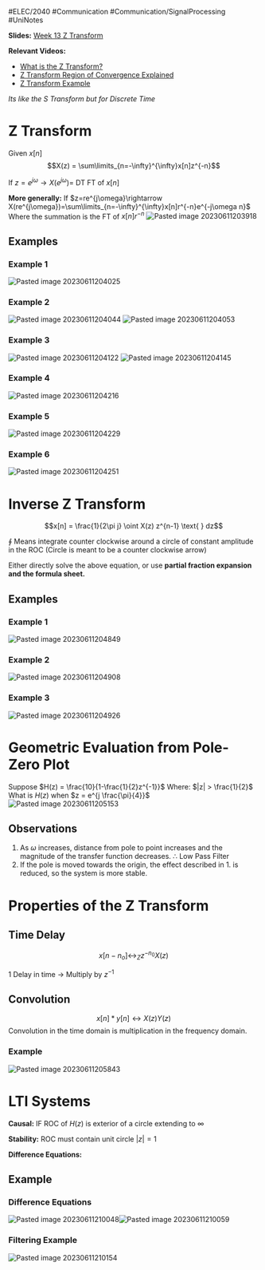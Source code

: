  #ELEC/2040 #Communication #Communication/SignalProcessing #UniNotes

**Slides:**
[Week 13 Z Transform](Attachments/Week%2013%20Z%20Transform.pdf)

**Relevant Videos:**
- [What is the Z Transform?](https://youtu.be/n6MI-nEZoL0)  
- [Z Transform Region of Convergence Explained](https://youtu.be/uq_qv3Spzbs)  
- [Z Transform Example](https://youtu.be/8fFnBAX8aeg)

*Its like the S Transform but for Discrete Time*

# Z Transform
Given $x[n]$
$$X(z) = \sum\limits_{n=-\infty}^{\infty}x[n]z^{-n}$$

If $z = e^{j\omega} \rightarrow X(e^{j\omega})=$ DT FT of $x[n]$

**More generally:**
If $z=re^{j\omega}\rightarrow X(re^{j\omega})=\sum\limits_{n=-\infty}^{\infty}x[n]r^{-n}e^{-j\omega n}$
Where the summation is the FT of $x[n]r^{-n}$
![Pasted image 20230611203918](Attachments/Pasted%20image%2020230611203918.png)

## Examples

### Example 1
![Pasted image 20230611204025](Attachments/Pasted%20image%2020230611204025.png)

### Example 2
![Pasted image 20230611204044](Attachments/Pasted%20image%2020230611204044.png)
![Pasted image 20230611204053](Attachments/Pasted%20image%2020230611204053.png)

### Example 3
![Pasted image 20230611204122](Attachments/Pasted%20image%2020230611204122.png)
![Pasted image 20230611204145](Attachments/Pasted%20image%2020230611204145.png)

### Example 4
![Pasted image 20230611204216](Attachments/Pasted%20image%2020230611204216.png)

### Example 5
![Pasted image 20230611204229](Attachments/Pasted%20image%2020230611204229.png)

### Example 6
![Pasted image 20230611204251](Attachments/Pasted%20image%2020230611204251.png)

# Inverse Z Transform
$$x[n] = \frac{1}{2\pi j} \oint X(z) z^{n-1} \text{ } dz$$

$\oint$ Means integrate counter clockwise around a circle of constant amplitude in the ROC (Circle is meant to be a counter clockwise arrow)

Either directly solve the above equation, or use **partial fraction expansion and the formula sheet.**

## Examples
### Example 1
![Pasted image 20230611204849](Attachments/Pasted%20image%2020230611204849.png)

### Example 2
![Pasted image 20230611204908](Attachments/Pasted%20image%2020230611204908.png)

### Example 3
![Pasted image 20230611204926](Attachments/Pasted%20image%2020230611204926.png)

# Geometric Evaluation from Pole-Zero Plot

Suppose $H(z) = \frac{10}{1-\frac{1}{2}z^{-1}}$ Where: $|z| > \frac{1}{2}$
What is $H(z)$ when $z = e^{j \frac{\pi}{4}}$
![Pasted image 20230611205153](Attachments/Pasted%20image%2020230611205153.png)
## Observations
1. As $\omega$ increases, distance from pole to point increases and the magnitude of the transfer function decreases.  $\therefore$ Low Pass Filter
2. If the pole is moved towards the origin, the effect described in 1. is reduced, so the system is more stable.

# Properties of the Z Transform
## Time Delay
$$x[n-n_{o}] \leftrightarrow_{Z}z^{-n_{0}}X(z)$$

1 Delay in time $\rightarrow$ Multiply by $z^{-1}$

## Convolution
$$x[n]*y[n] \leftrightarrow X(z)Y(z)$$
Convolution in the time domain is multiplication in the frequency domain.

### Example
![Pasted image 20230611205843](Attachments/Pasted%20image%2020230611205843.png)

# LTI Systems

**Causal:** IF ROC of $H(z)$ is exterior of a circle extending to $\infty$

**Stability:** ROC must contain unit circle $|z| = 1$

**Difference Equations:**
## Example
### Difference Equations
![Pasted image 20230611210048](Attachments/Pasted%20image%2020230611210048.png)![Pasted image 20230611210059](Attachments/Pasted%20image%2020230611210059.png)

### Filtering Example
![Pasted image 20230611210154](Attachments/Pasted%20image%2020230611210154.png)